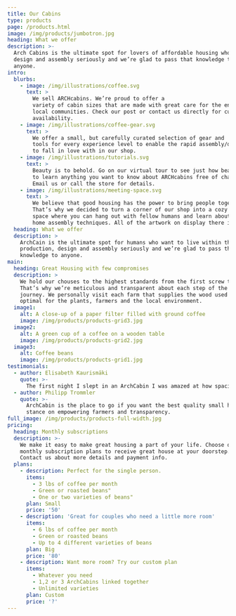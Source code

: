 ```yaml
---
title: Our Cabins
type: products
page: /products.html
image: /img/products/jumbotron.jpg
heading: What we offer
description: >-
  Arch Cabins is the ultimate spot for lovers of affordable housing who want to learn about how to change their lives and support the farmers that grew it. We take small home construction,
  design and assembly seriously and we’re glad to pass that knowledge to
  anyone.
intro:
  blurbs:
    - image: /img/illustrations/coffee.svg
      text: >
        We sell ARCHcabins. We’re proud to offer a
        variety of cabin sizes that are made with great care for the environment and
        local communities. Check our post or contact us directly for current
        availability.
    - image: /img/illustrations/coffee-gear.svg
      text: >
        We offer a small, but carefully curated selection of gear and
        tools for every experience level to enable the rapid assembly/disassembly of our ARCHcabins. No matter if you build your own or just bought your first assembled ArchCabin from a local dealer, you’ll find a gadget
        to fall in love with in our shop.
    - image: /img/illustrations/tutorials.svg
      text: >
        Beauty is to behold. Go on our virtual tour to see just how beautiful small living can be. You can schedule a custom 1-on-1 consultation with our builders
        to learn anything you want to know about ARCHcabins free of charge.
        Email us or call the store for details.
    - image: /img/illustrations/meeting-space.svg
      text: >
        We believe that good housing has the power to bring people together.
        That’s why we decided to turn a corner of our shop into a cozy meeting
        space where you can hang out with fellow humans and learn about
        home assembly techniques. All of the artwork on display there is from our owners. The full price you pay goes to the artist.
  heading: What we offer
  description: >
    ArchCain is the ultimate spot for humans who want to live within their means and support the builders who make these cabins and the farmers who grow the wood for them. We take living space
    production, design and assembly seriously and we’re glad to pass that
    knowledge to anyone.
main:
  heading: Great Housing with few compromises
  description: >
    We hold our chouses to the highest standards from the first screw to the last shingle.
    That’s why we’re meticulous and transparent about each step of the ArchCabin's
    journey. We personally visit each farm that supplies the wood used to make Archcabins to make sure the conditions are
    optimal for the plants, farmers and the local environment.
  image1:
    alt: A close-up of a paper filter filled with ground coffee
    image: /img/products/products-grid3.jpg
  image2:
    alt: A green cup of a coffee on a wooden table
    image: /img/products/products-grid2.jpg
  image3:
    alt: Coffee beans
    image: /img/products/products-grid1.jpg
testimonials:
  - author: Elisabeth Kaurismäki
    quote: >-
      The first night I slept in an ArchCabin I was amazed at how spacious it was, I couldn’t even believe I had paid for all       that space for all those years and not been travelling.
  - author: Philipp Trommler
    quote: >-
      ArchCabin is the place to go if you want the best quality small homes. I love their
      stance on empowering farmers and transparency.
full_image: /img/products/products-full-width.jpg
pricing:
  heading: Monthly subscriptions
  description: >-
    We make it easy to make great housing a part of your life. Choose one of our
    monthly subscription plans to receive great house at your doorstep.
    Contact us about more details and payment info.
  plans:
    - description: Perfect for the single person.
      items:
        - 3 lbs of coffee per month
        - Green or roasted beans"
        - One or two varieties of beans"
      plan: Small
      price: '50'
    - description: 'Great for couples who need a little more room'
      items:
        - 6 lbs of coffee per month
        - Green or roasted beans
        - Up to 4 different varieties of beans
      plan: Big
      price: '80'
    - description: Want more room? Try our custom plan
      items:
        - Whatever you need
        - 1,2 or 3 ArchCabins linked together
        - Unlimited varieties
      plan: Custom
      price: '?'
---
```


